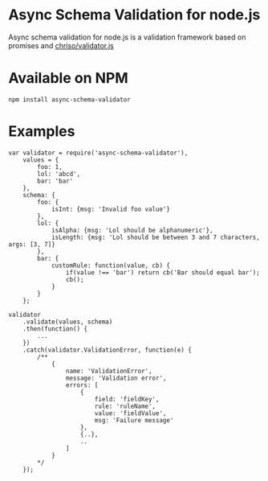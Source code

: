 # Async Schema Validation for node.js
Async schema validation for node.js is a validation framework based on promises and [chriso/validator.js](https://github.com/chriso/validator.js)

# Available on NPM
```npm install async-schema-validator```

# Examples
```
var validator = require('async-schema-validator'),
    values = {
        foo: 1, 
        lol: 'abcd',
        bar: 'bar'
    },
    schema: {
        foo: {
            isInt: {msg: 'Invalid foo value'}
        }, 
        lol: {
            isAlpha: {msg: 'Lol should be alphanumeric'}, 
            isLength: {msg: 'Lol should be between 3 and 7 characters, args: [3, 7]}
        },
        bar: {
            customRule: function(value, cb) {
                if(value !== 'bar') return cb('Bar should equal bar');
                cb();
            }
        }
    };

validator
    .validate(values, schema)
    .then(function() {
        ...
    })
    .catch(validator.ValidationError, function(e) {
        /**
            {
                name: 'ValidationError',
                message: 'Validation error',
                errors: [
                    {
                        field: 'fieldKey',
                        rule: 'ruleName',
                        value: 'fieldValue',
                        msg: 'Failure message'
                    },
                    {..},
                    ..
                ]
            }
        */
    });
```